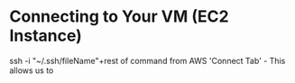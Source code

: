 # Connecting to Your VM (EC2 Instance)

ssh -i "~/.ssh/fileName"+rest of command from AWS 'Connect Tab'  - This allows us to 